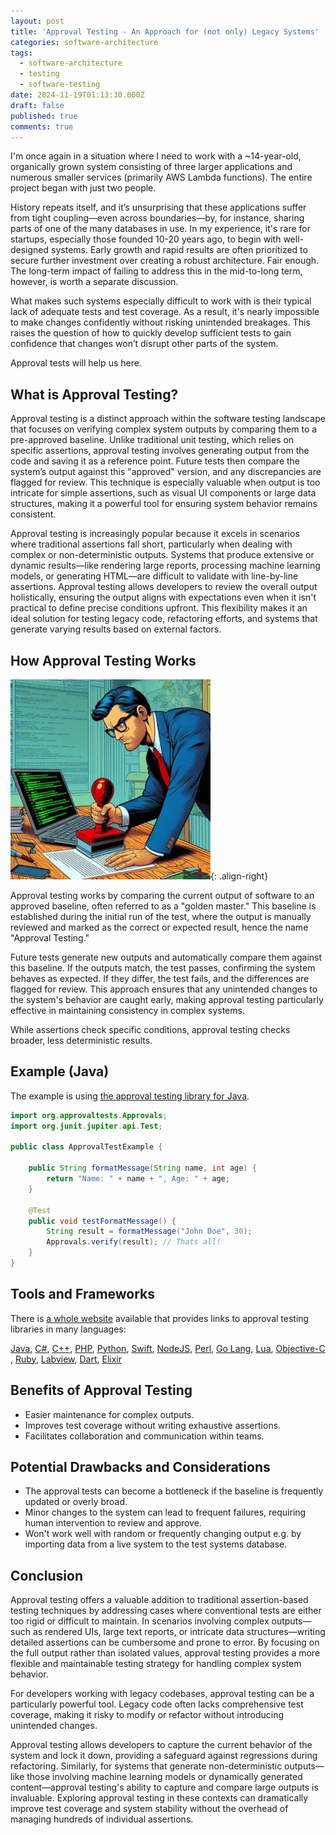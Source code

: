 ```yaml
---
layout: post
title: 'Approval Testing - An Approach for (not only) Legacy Systems'
categories: software-architecture
tags:
  - software-architecture
  - testing
  - software-testing
date: 2024-11-19T01:13:30.000Z
draft: false
published: true
comments: true
---
```


I'm once again in a situation where I need to work with a ~14-year-old, organically grown system consisting of three larger applications and numerous smaller services (primarily AWS Lambda functions). The entire project began with just two people.

History repeats itself, and it’s unsurprising that these applications suffer from tight coupling—even across boundaries—by, for instance, sharing parts of one of the many databases in use. In my experience, it's rare for startups, especially those founded 10-20 years ago, to begin with well-designed systems. Early growth and rapid results are often prioritized to secure further investment over creating a robust architecture. Fair enough. The long-term impact of failing to address this in the mid-to-long term, however, is worth a separate discussion.

What makes such systems especially difficult to work with is their typical lack of adequate tests and test coverage. As a result, it's nearly impossible to make changes confidently without risking unintended breakages. This raises the question of how to quickly develop sufficient tests to gain confidence that changes won’t disrupt other parts of the system.

Approval tests will help us here.

## What is Approval Testing?

Approval testing is a distinct approach within the software testing landscape that focuses on verifying complex system outputs by comparing them to a pre-approved baseline. Unlike traditional unit testing, which relies on specific assertions, approval testing involves generating output from the code and saving it as a reference point. Future tests then compare the system’s output against this "approved" version, and any discrepancies are flagged for review. This technique is especially valuable when output is too intricate for simple assertions, such as visual UI components or large data structures, making it a powerful tool for ensuring system behavior remains consistent.

Approval testing is increasingly popular because it excels in scenarios where traditional assertions fall short, particularly when dealing with complex or non-deterministic outputs. Systems that produce extensive or dynamic results—like rendering large reports, processing machine learning models, or generating HTML—are difficult to validate with line-by-line assertions. Approval testing allows developers to review the overall output holistically, ensuring the output aligns with expectations even when it isn't practical to define precise conditions upfront. This flexibility makes it an ideal solution for testing legacy code, refactoring efforts, and systems that generate varying results based on external factors.

## How Approval Testing Works

![Stamping Code Illustration](/assets/images/illustrations/stamping-approval.jpg){: .align-right}

Approval testing works by comparing the current output of software to an approved baseline, often referred to as a "golden master." This baseline is established during the initial run of the test, where the output is manually reviewed and marked as the correct or expected result, hence the name "Approval Testing."

Future tests generate new outputs and automatically compare them against this baseline. If the outputs match, the test passes, confirming the system behaves as expected. If they differ, the test fails, and the differences are flagged for review. This approach ensures that any unintended changes to the system's behavior are caught early, making approval testing particularly effective in maintaining consistency in complex systems.

While assertions check specific conditions, approval testing checks broader, less deterministic results.

## Example (Java)

The example is using [the approval testing library for Java](https://github.com/approvals/ApprovalTests.Java).

```java
import org.approvaltests.Approvals;
import org.junit.jupiter.api.Test;

public class ApprovalTestExample {

    public String formatMessage(String name, int age) {
        return "Name: " + name + ", Age: " + age;
    }

    @Test
    public void testFormatMessage() {
        String result = formatMessage("John Doe", 30);
        Approvals.verify(result); // Thats all!
    }
}
```

## Tools and Frameworks

There is [a whole website](https://approvaltests.com/) available that provides links to approval testing libraries in many languages:

[Java](https://github.com/approvals/approvaltests.java), [C#](https://github.com/approvals/approvaltests.net), [C++](https://github.com/approvals/approvaltests.cpp), [PHP](https://github.com/approvals/approvaltests.php), [Python](https://github.com/approvals/approvaltests.python), [Swift](https://github.com/approvals/approvaltests.swift), [NodeJS](https://github.com/approvals/Approvals.NodeJS), [Perl](https://github.com/approvals/ApprovalTests.perl), [Go Lang](https://github.com/approvals/go-approval-tests), [Lua](https://github.com/approvals/ApprovalTests.lua), [Objective-C](https://github.com/approvals/ApprovalTests.Objective-C) , [Ruby](https://github.com/approvals/ApprovalTests.Ruby), [Labview](https://github.com/approvals/ApprovalTests.LabVIEW), [Dart](https://github.com/approvals/ApprovalTests.Dart), [Elixir](https://github.com/approvals/Approvaltests.Elixir)

## Benefits of Approval Testing

* Easier maintenance for complex outputs.
* Improves test coverage without writing exhaustive assertions.
* Facilitates collaboration and communication within teams.

## Potential Drawbacks and Considerations

* The approval tests can become a bottleneck if the baseline is frequently updated or overly broad.
* Minor changes to the system can lead to frequent failures, requiring human intervention to review and approve.
* Won't work well with random or frequently changing output e.g. by importing data from a live system to the test systems database.

## Conclusion

Approval testing offers a valuable addition to traditional assertion-based testing techniques by addressing cases where conventional tests are either too rigid or difficult to maintain. In scenarios involving complex outputs—such as rendered UIs, large text reports, or intricate data structures—writing detailed assertions can be cumbersome and prone to error. By focusing on the full output rather than isolated values, approval testing provides a more flexible and maintainable testing strategy for handling complex system behavior.

For developers working with legacy codebases, approval testing can be a particularly powerful tool. Legacy code often lacks comprehensive test coverage, making it risky to modify or refactor without introducing unintended changes.

Approval testing allows developers to capture the current behavior of the system and lock it down, providing a safeguard against regressions during refactoring. Similarly, for systems that generate non-deterministic outputs—like those involving machine learning models or dynamically generated content—approval testing's ability to capture and compare large outputs is invaluable. Exploring approval testing in these contexts can dramatically improve test coverage and system stability without the overhead of managing hundreds of individual assertions.
